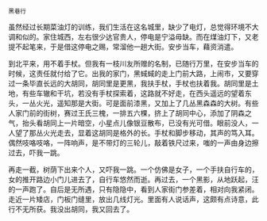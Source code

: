     黑巷行 

   虽然经过长期菜油灯的训练，我们生活在这名城里，缺少了电灯，总觉得环境不大调和似的。家住城西，左右很少达官贵人，停电是宁溢毋缺。而在煤油灯下，又老提不起笔来，于是借这停电之赐，常溜他一趟大街。安步当车，藉资消遣。

   到北平来，用不着手杖。但我有一枝川友所赠的名制，已随行万里，在安步当车的时候，这责任就付给了它。出我的家门，黑蜮蜮的走上门前大路，上闹市，又要穿过一条毕直长远的大胡同，胡同里是更黑，我扶手杖，手杖也扶着我。胡同里是土地，有些车辙和干坑，若没有手杖探索着，这路就不好走，在西头遥远的望着东头，一丛火光，遥知那是大街。可是面前漆黑，又加上了几丛黑森森的大树。有些人家门前的街树，赛过王氏三槐，一排五六棵，挤上了胡同中心，添加了阴森之气，抬头看胡同上一片暗空，小星点儿像银豆散布，已没有光可借。眼前没人，一人望了那丛火光走去，显着这胡同是格外的长。手杖和脚步移动，其声的笃入耳。偶然吱咯吱咯，一阵响声，是不带灯的三轮儿，敲着铁尺过来，嗤的一声由身边擦过去，吓我一跳。

   再走一截，树荫下出来个人，又吓我一跳。一个仿佛是女子，一个手扶自行车的，女的推开路边小门儿进去了，自行车悠然而逝。再过去，一个黑影，从地跃起，汪的一声跑了。自后是无所遇，只有隐隐中，看到人家街门参差着，相对向我紧闭。走近一片矮店，门板门缝里，放出几线灯光。里面有人说话声，这颇有点诗意，此行不无所获。我没出胡同，我又回去了。

